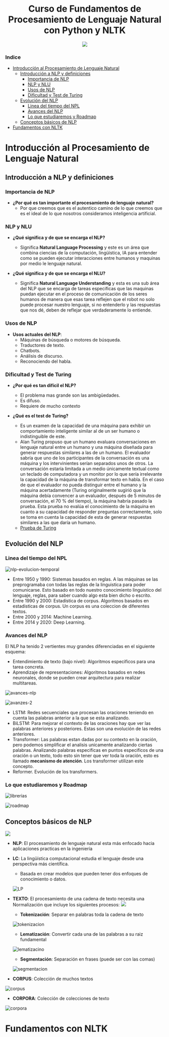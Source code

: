 <div align="center">
    <h1>Curso de Fundamentos de Procesamiento de Lenguaje Natural con Python y NLTK</h1>
    <img src="https://imgur.com/V7P8rn2.png" width="">
</div>

### Indice
- [Introducción al Procesamiento de Lenguaje Natural](#introducción-al-procesamiento-de-lenguaje-natural)
  - [Introducción a NLP y definiciones](#introducción-a-nlp-y-definiciones)
    - [Importancia de NLP](#importancia-de-nlp)
    - [NLP y NLU](#nlp-y-nlu)
    - [Usos de NLP](#usos-de-nlp)
    - [Dificultad y Test de Turing](#dificultad-y-test-de-turing)
  - [Evolución del NLP](#evolución-del-nlp)
    - [Linea del tiempo del NPL](#linea-del-tiempo-del-npl)
    - [Avances del NLP](#avances-del-nlp)
    - [Lo que estudiaremos y Roadmap](#lo-que-estudiaremos-y-roadmap)
  - [Conceptos básicos de NLP](#conceptos-básicos-de-nlp)
- [Fundamentos con NLTK](#fundamentos-con-nltk)

# Introducción al Procesamiento de Lenguaje Natural

## Introducción a NLP y definiciones

### Importancia de NLP

- **¿Por qué es tan importante el procesamiento de lenguaje natural?**
  - Por que creemos que es el autentico camino de lo que creemos que es el ideal de lo que nosotros consideramos inteligencia artificial.

### NLP y NLU

- **¿Qué significa y de que se encarga el NLP?**
  - Significa **Natural Language Processing** y este es un área que combina ciencias de la computación, lingüística, IA para entender como se pueden ejecutar interacciones entre humanos y maquinas por medio le lenguaje natural.

- **¿Qué significa y de que se encarga el NLU?**
  - Significa **Natural Language Understanding** y esta es una sub área del NLP que se encarga de tareas especificas que las maquinas puedan ejecutar en el proceso de comunicación de los seres humanos de manera que esas tarea reflejen que el robot no solo puede procesar nuestro lenguaje, si no entenderlo y las respuestas que nos dé, deben de reflejar que verdaderamente lo entiende.

### Usos de NLP

- **Usos actuales del NLP**:
  - Máquinas de búsqueda o motores de búsqueda.
  - Traductores de texto.
  - Chatbots.
  - Análisis de discurso.
  - Reconociendo del habla.

### Dificultad y Test de Turing

- **¿Por qué es tan difícil el NLP?**
  - El problema mas grande son las ambigüedades.
  - Es difuso.
  - Requiere de mucho contexto

- **¿Qué es el test de Turing?**
  - Es un examen de la capacidad de una máquina para exhibir un comportamiento inteligente similar al de un ser humano o indistinguible de este.
  - Alan Turing propuso que un humano evaluara conversaciones en lenguaje natural entre un humano y una máquina diseñada para generar respuestas similares a las de un humano. El evaluador sabría que uno de los participantes de la conversación es una máquina y los intervinientes serían separados unos de otros. La conversación estaría limitada a un medio únicamente textual como un teclado de computadora y un monitor por lo que sería irrelevante la capacidad de la máquina de transformar texto en habla. En el caso de que el evaluador no pueda distinguir entre el humano y la máquina acertadamente (Turing originalmente sugirió que la máquina debía convencer a un evaluador, después de 5 minutos de conversación, el 70 % del tiempo), la máquina habría pasado la prueba. Esta prueba no evalúa el conocimiento de la máquina en cuanto a su capacidad de responder preguntas correctamente, solo se toma en cuenta la capacidad de esta de generar respuestas similares a las que daría un humano.
  - [Prueba de Turing](https://es.wikipedia.org/wiki/Prueba_de_Turing)

## Evolución del NLP

### Linea del tiempo del NPL

![nlp-evolucion-temporal](https://imgur.com/FqvjOpL.png)

- Entre 1950 y 1990: Sistemas basados en reglas. A las máquinas se las preprogramaba con todas las reglas de la linguistica para poder comunicarse. Esto basado en todo nuestro conocimiento linguistico del lenguaje, reglas, para saber cuando algo esta bien dicho o escrito.
- Entre 1990 y 2000: Estadística de corpus. Algoritmos basados en estadisticas de corpus. Un corpus es una coleccion de diferentes textos.
- Entre 2000 y 2014: Machine Learning.
- Entre 2014 y 2020: Deep Learning.

### Avances del NLP

El NLP ha tenido 2 vertientes muy grandes diferenciadas en el siguiente esquema:

- Entendimiento de texto (bajo nivel): Algoritmos especificos para una tarea concreta.
- Aprendizaje de representaciones: Algoritmos basados en redes neuronales, donde se pueden crear arquitectura para realizar multitareas.

![avances-nlp](https://imgur.com/AdQ8kWa.png)

![avanzes-2](https://imgur.com/DTwfNRv.png)

- LSTM: Redes secuenciales que procesan las oraciones teniendo en cuenta las palabras anterior a la que se esta analizando.
- BiLSTM: Para mejorar el contexto de las oraciones hay que ver las palabras anteriores y posteriores. Estas son una evolución de las redes anteriores.
- Transformer: Las palabras estan dadas por su contexto en la oración, pero podemos simplificar el analisis unicamente analizando ciertas palabras. Analizando palabras especificas en puntos especificos de una oración o un texto, todo esto sin tener que ver toda la oración, esto es llamado **mecanismo de atención**. Los transformer utilizan este concepto.
- Reformer. Evolución de los transformers.

### Lo que estudiaremos y Roadmap

![librerias](https://imgur.com/bfaadDp.png)

![roadmap](https://imgur.com/7QNH1Fi.png)

## Conceptos básicos de NLP

![](https://imgur.com/fRc1TLu.png)

- **NLP**: El procesamiento de lenguaje natural esta más enfocado hacia aplicaciones practicas en la ingeniería
- **LC**: La lingüística computacional estudia el lenguaje desde una perspectiva más científica.
  - Basada en crear modelos que pueden tener dos enfoques de conocimiento o datos.

  ![LP](https://imgur.com/pdFgtKL.png)

- **TEXTO**: El procesamiento de una cadena de texto necesita una Normalización que incluye los siguientes procesos:
![](https://imgur.com/oToe8kw.png)

  - **Tokenización**: Separar en palabras toda la cadena de texto
  
  ![tokenizacion](https://imgur.com/2Z7dGWb.png)
  
  - **Lematización**: Convertir cada una de las palabras a su raiz fundamental
  
  ![lematizacino](https://imgur.com/URrYjzV.png)
  
  - **Segmentación**: Separación en frases (puede ser con las comas)
  
  ![segmentacion](https://imgur.com/92EDLYt.png)

- **CORPUS**: Colección de muchos textos

![corpus](https://imgur.com/gn00ue1.png)

- **CORPORA**: Colección de colecciones de texto

![corpora](https://imgur.com/7RCaaXO.png)

# Fundamentos con NLTK
